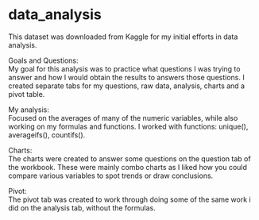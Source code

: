 # data_analysis
This dataset was downloaded from Kaggle for my initial efforts in data analysis. 

Goals and Questions:  
My goal for this analysis was to practice what questions I was trying to answer and how I would obtain the results to answers those questions.
I created separate tabs for my questions, raw data, analysis, charts and a pivot table.

My analysis:  
Focused on the averages of many of the numeric variables, while also working on my formulas and functions. I worked with functions: unique(), averageifs(), countifs().

Charts:  
The charts were created to answer some questions on the question tab of the workbook. These were mainly combo charts as I liked how you could compare various variables to spot trends or draw conclusions.

Pivot:  
The pivot tab was created to work through doing some of the same work i did on the analysis tab, without the formulas. 
